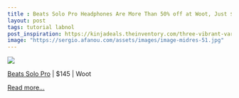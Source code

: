 ```yaml
---
title : Beats Solo Pro Headphones Are More Than 50% off at Woot, Just $145
layout: post
tags: tutorial labnol
post_inspiration: https://kinjadeals.theinventory.com/three-vibrant-variations-of-beats-solo-pro-headphones-a-1845115086
image: "https://sergio.afanou.com/assets/images/image-midres-51.jpg"
---
```


<img src="https://i.kinja-img.com/gawker-media/image/upload/s--MfdtfpI0--/c_fit,fl_progressive,q_80,w_636/mnputh8n2qhaskzjdwjz.png" /><p><a href="https://www.anrdoezrs.net/links/8335291/type/dlg/sid/13998261/https://electronics.woot.com/offers/beats-solo-pro-noise-cancelling-headphones-new-2" target="_blank" rel="noopener noreferrer">Beats Solo Pro</a> | $145 | Woot<br></p><p><a href="https://kinjadeals.theinventory.com/three-vibrant-variations-of-beats-solo-pro-headphones-a-1845115086">Read more...</a></p>